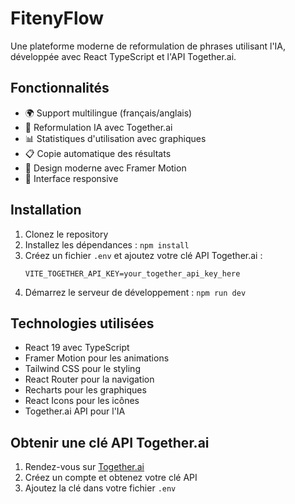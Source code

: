 # FitenyFlow

Une plateforme moderne de reformulation de phrases utilisant l'IA, développée avec React TypeScript et l'API Together.ai.

## Fonctionnalités

- 🌍 Support multilingue (français/anglais)
- 🤖 Reformulation IA avec Together.ai
- 📊 Statistiques d'utilisation avec graphiques
- 📋 Copie automatique des résultats
- 🎨 Design moderne avec Framer Motion
- 📱 Interface responsive

## Installation

1. Clonez le repository
2. Installez les dépendances : `npm install`
3. Créez un fichier `.env` et ajoutez votre clé API Together.ai :
   ```
   VITE_TOGETHER_API_KEY=your_together_api_key_here
   ```
4. Démarrez le serveur de développement : `npm run dev`

## Technologies utilisées

- React 19 avec TypeScript
- Framer Motion pour les animations
- Tailwind CSS pour le styling
- React Router pour la navigation
- Recharts pour les graphiques
- React Icons pour les icônes
- Together.ai API pour l'IA

## Obtenir une clé API Together.ai

1. Rendez-vous sur [Together.ai](https://together.ai)
2. Créez un compte et obtenez votre clé API
3. Ajoutez la clé dans votre fichier `.env`
